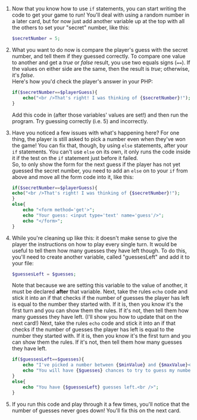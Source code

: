 1. Now that you know how to use `if` statements, you can start writing the code to get your game to run! You'll deal with using a random number in a later card, but for now just add another variable up at the top with all the others to set your "secret" number, like this:
    ```php
    $secretNumber = 5;
    ```
2. What you want to do now is compare the player's guess with the secret number, and tell them if they guessed correctly. To compare one value to another and get a *true* or *false* result, you use two equals signs (`==`). If the values on either side are the same, then the result is *true*; otherwise, it's *false*.  
Here's how you'd check the player's answer in your PHP:
    ```php
    if($secretNumber==$playerGuess){
        echo("<br />That's right! I was thinking of {$secretNumber}!");
    }
    ```
    Add this code in (after those variables' values are set!) and then run the program. Try guessing correctly (i.e. 5) and incorrectly. 

3. Have you noticed a few issues with what's happening here? For one thing, the player is still asked to pick a number even when they've won the game! You can fix that, though, by using `else` statements, after your `if` statements. You can't use `else` on its own, it only runs the code inside it if the test on the `if` statement just before it failed.  
So, to only show the form for the next guess if the player has not yet guessed the secret number, you need to add an `else` on to your `if` from above and move all the form code into it, like this:
    ```php
    if($secretNumber==$playerGuess){
    echo("<br />That's right! I was thinking of {$secretNumber}!");
    }
    else{
        echo "<form method='get'>";
        echo "Your guess: <input type='text' name='guess'/>";
        echo "</form>";   
    }
    ```

4. While you're cleaning up like this: it doesn't make sense to give the player the instructions on how to play every single turn. It would be useful to tell them how many guesses they have left though. To do this, you'll need to create another variable, called "guessesLeft" and add it to your file:
    ```php
    $guessesLeft = $guesses;
    ```  
    Note that because we are setting this variable to the value of another, it must be declared **after** that variable.
    Next, take the rules `echo` code and stick it into an if that checks if the number of guesses the player has left is equal to the number they started with. If it is, then you know it's the first turn and you can show them the rules. If it's not, then tell them how many guesses they have left. (I'll show you how to update that on the next card!)
    Next, take the rules `echo` code and stick it into an if that checks if the number of guesses the player has left is equal to the number they started with. If it is, then you know it's the first turn and you can show them the rules. If it's not, then tell them how many guesses they have left.
    ```php
    if($guessesLeft==$guesses){
        echo "I've picked a number between {$minValue} and {$maxValue}<br />";
        echo "You will have {$guesses} chances to try to guess my number!<br />";
    }
    else{
        echo "You have {$guessesLeft} guesses left.<br />";
    }
    ```
5. If you run this code and play through it a few times, you'll notice that the number of guesses never goes down! You'll fix this on the next card.
